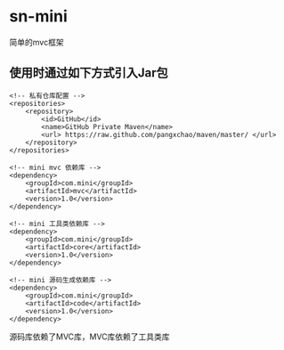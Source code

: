 # sn-mini

简单的mvc框架

使用时通过如下方式引入Jar包
---------------

    <!-- 私有仓库配置 --> 
    <repositories> 
        <repository> 
            <id>GitHub</id> 
            <name>GitHub Private Maven</name> 
            <url> https://raw.github.com/pangxchao/maven/master/ </url> 
        </repository> 
    </repositories>
    
    <!-- mini mvc 依赖库 -->
    <dependency>
        <groupId>com.mini</groupId>
        <artifactId>mvc</artifactId>
        <version>1.0</version>
    </dependency>
    
    <!-- mini 工具类依赖库 -->
    <dependency>
        <groupId>com.mini</groupId>
        <artifactId>core</artifactId>
        <version>1.0</version>
    </dependency>
    
    <!-- mini 源码生成依赖库 -->
    <dependency>
        <groupId>com.mini</groupId>
        <artifactId>code</artifactId>
        <version>1.0</version>
    </dependency>

源码库依赖了MVC库，MVC库依赖了工具类库 
